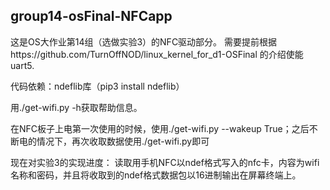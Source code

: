 ## group14-osFinal-NFCapp
这是OS大作业第14组（选做实验3）的NFC驱动部分。 需要提前根据https://github.com/TurnOffNOD/linux_kernel_for_d1-OSFinal 的介绍使能uart5.

代码依赖：ndeflib库（pip3 install ndeflib）

用./get-wifi.py -h获取帮助信息。

在NFC板子上电第一次使用的时候，使用./get-wifi.py --wakeup True；之后不断电的情况下，再次收取数据使用./get-wifi.py即可

现在对实验3的实现进度：
读取用手机NFC以ndef格式写入的nfc卡，内容为wifi名称和密码，并且将收取到的ndef格式数据包以16进制输出在屏幕终端上。
